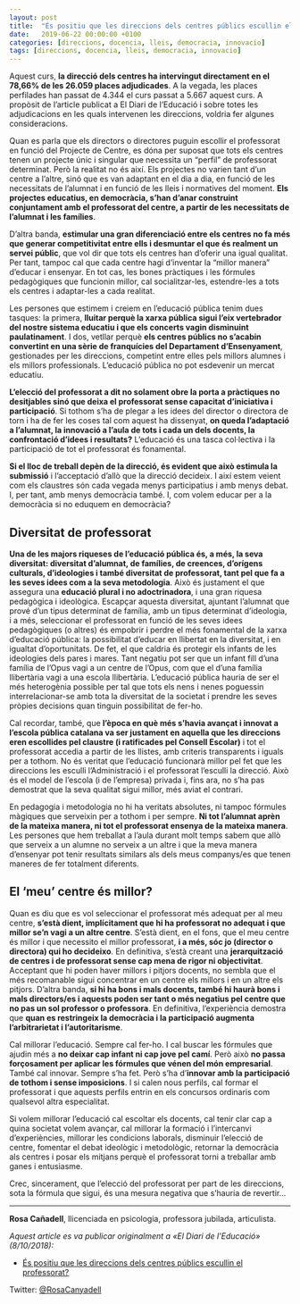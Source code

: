 ```yaml
---
layout: post
title:  "És positiu que les direccions dels centres públics escullin el professorat?"
date:   2019-06-22 00:00:00 +0100
categories: [direccions, docencia, lleis, democracia, innovacio]
tags: [direccions, docencia, lleis, democracia, innovacio]
---
```


Aquest curs, **la direcció dels centres ha intervingut directament en el 78,66% de les 26.059 places adjudicades**. A la vegada, les places perfilades han passat de 4.344 el curs passat a 5.667 aquest curs. A propòsit de l’article publicat a El Diari de l’Educació i sobre totes les adjudicacions en les quals intervenen les direccions, voldria fer algunes consideracions.

Quan es parla que els directors o directores puguin escollir el professorat en funció del Projecte de Centre, es dóna per suposat que tots els centres tenen un projecte únic i singular que necessita un “perfil” de professorat determinat. Però la realitat no és així. Els projectes no varien tant d’un centre a l’altre, sinó que es van adaptant en el dia a dia, en funció de les necessitats de l’alumnat i en funció de les lleis i normatives del moment. **Els projectes educatius, en democràcia, s’han d’anar construint conjuntament amb el professorat del centre, a partir de les necessitats de l’alumnat i les famílies**.

D’altra banda, **estimular una gran diferenciació entre els centres no fa més que generar competitivitat entre ells i desmuntar el que és realment un servei públic**, que vol dir que tots els centres han d’oferir una igual qualitat. Per tant, tampoc cal que cada centre hagi d’inventar la “millor manera” d’educar i ensenyar. En tot cas, les bones pràctiques i les fórmules pedagògiques que funcionin millor, cal socialitzar-les, estendre-les a tots els centres i adaptar-les a cada realitat.

Les persones que estimem i creiem en l’educació pública tenim dues tasques: la primera, **lluitar perquè la xarxa pública sigui l’eix vertebrador del nostre sistema educatiu i que els concerts vagin disminuint paulatinament**. I dos, vetllar perquè **els centres públics no s’acabin convertint en una sèrie de franquícies del Departament d’Ensenyament**, gestionades per les direccions, competint entre elles pels millors alumnes i els millors professionals. L’educació pública no pot esdevenir un mercat educatiu.

**L’elecció del professorat a dit no solament obre la porta a pràctiques no desitjables sinó que deixa el professorat sense capacitat d’iniciativa i participació**. Si tothom s’ha de plegar a les idees del director o directora de torn i ha de fer les coses tal com aquest ha dissenyat, **on queda l’adaptació a l’alumnat, la innovació a l’aula de tots i cada un dels docents, la confrontació d’idees i resultats?** L’educació és una tasca col·lectiva i la participació de tot el professorat és fonamental.

**Si el lloc de treball depèn de la direcció, és evident que això estimula la submissió** i l’acceptació d’allò que la direcció decideix. I així estem veient com els claustres són cada vegada menys participatius i amb menys debat. I, per tant, amb menys democràcia també. I, com volem educar per a la democràcia si no eduquem en democràcia?

## Diversitat de professorat

**Una de les majors riqueses de l’educació pública és, a més, la seva diversitat: diversitat d’alumnat, de famílies, de creences, d’orígens culturals, d’ideologies i també diversitat de professorat, tant pel que fa a les seves idees com a la seva metodologia**. Això és justament el que assegura una **educació plural i no adoctrinadora**, i una gran riquesa pedagògica i ideològica. Escapçar aquesta diversitat, ajuntant l’alumnat que prové d’un tipus determinat de família, amb un tipus determinat d’ideologia, i a més, seleccionar el professorat en funció de les seves idees pedagògiques (o altres) és empobrir i perdre el més fonamental de la xarxa d’educació pública: la possibilitat d’educar en llibertat en la diversitat, i en igualtat d’oportunitats. De fet, el que caldria és protegir els infants de les ideologies dels pares i mares. Tant negatiu pot ser que un infant fill d’una família de l’Opus vagi a un centre de l’Opus, com que el d’una família llibertària vagi a una escola llibertària. L’educació pública hauria de ser el més heterogènia possible per tal que tots els nens i nenes poguessin interrelacionar-se amb tota la diversitat de la societat i prendre les seves pròpies decisions quan tinguin possibilitat de fer-ho.

Cal recordar, també, que **l’època en què més s’havia avançat i innovat a l’escola pública catalana va ser justament en aquella que les direccions eren escollides pel claustre (i ratificades pel Consell Escolar)** i tot el professorat accedia a partir de les llistes, amb criteris transparents i iguals per a tothom. No és veritat que l’educació funcionarà millor pel fet que les direccions les esculli l’Administració i el professorat l’esculli la direcció. Això és el model de l’escola (i de l’empresa) privada i, fins ara, no s’ha pas demostrat que la seva qualitat sigui millor, més aviat el contrari.

En pedagogia i metodologia no hi ha veritats absolutes, ni tampoc fórmules màgiques que serveixin per a tothom i per sempre. **Ni tot l’alumnat aprèn de la mateixa manera, ni tot el professorat ensenya de la mateixa manera**.  Les persones que hem treballat a l’aula durant molt temps sabem que allò que serveix a un alumne no serveix a un altre i que la meva manera d’ensenyar pot tenir resultats similars als dels meus companys/es que tenen maneres de fer totalment diferents.

## El ‘meu’ centre és millor?

Quan es diu que es vol seleccionar el professorat més adequat per al meu centre, **s’està dient, implícitament que hi ha professorat no adequat i que millor se’n vagi a un altre centre**. S’està dient, en el fons, que el meu centre és millor i que necessito el millor professorat, **i a més, sóc jo (director o directora) qui ho decideixo**. En definitiva, s’està creant una **jerarquització de centres i de professorat sense cap mena de rigor ni objectivitat**. Acceptant que hi poden haver millors i pitjors docents, no sembla que el més recomanable sigui concentrar en un centre els millors i en un altre els pitjors. D’altra banda, **si hi ha bons i mals docents, també hi haurà bons i mals directors/es i aquests poden ser tant o més negatius pel centre que no pas un sol professor o professora**. En definitiva, l’experiència demostra que **quan es restringeix la democràcia i la participació augmenta l’arbitrarietat i l’autoritarisme**.

Cal millorar l’educació. Sempre cal fer-ho. I cal buscar les fórmules que ajudin més a **no deixar cap infant ni cap jove pel camí**. Però això **no passa forçosament per aplicar les fórmules que vénen del món empresarial**. També cal innovar. Sempre s’ha fet. Però s’ha d’**innovar amb la participació de tothom i sense imposicions**. I si calen nous perfils, cal formar el professorat i que aquests perfils entrin en els concursos ordinaris com qualsevol altra especialitat.

Si volem millorar l’educació cal escoltar els docents, cal tenir clar cap a quina societat volem avançar, cal millorar la formació i l’intercanvi d’experiències, millorar les condicions laborals, disminuir l’elecció de centre, fomentar el debat ideològic i metodològic, retornar la democràcia als centres i posar els mitjans perquè el professorat torni a treballar amb ganes i entusiasme.

Crec, sincerament, que l’elecció del professorat per part de les direccions, sota la fórmula que sigui, és una mesura negativa que s’hauria de revertir...

---

**Rosa Cañadell**, llicenciada en psicologia, professora jubilada, articulista.

*Aquest article es va publicar originalment a «El Diari de l'Educació» (8/10/2018):*
- [És positiu que les direccions dels centres públics escullin el professorat?](https://poderpopular.info/2019/06/14/cuotas-y-privatizacion-de-la-educacion)

Twitter: [@RosaCanyadell](https://twitter.com/rosacanyadell)
